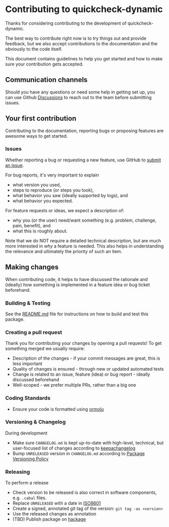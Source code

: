 # Contributing to quickcheck-dynamic

Thanks for considering contributing to the development of quickcheck-dynamic.

The best way to contribute right now is to try things out and provide feedback,
but we also accept contributions to the documentation and the obviously to the
code itself.

This document contains guidelines to help you get started and how to make sure
your contribution gets accepted.

## Communication channels

Should you have any questions or need some help in getting set up, you can use Github [Discussions](https://github.com/input-output-hk/quickcheck-dynamic/discussions)
to reach out to the team before submitting issues.

## Your first contribution

Contributing to the documentation, reporting bugs or proposing features are awesome ways to get started.

### Issues

Whether reporting a bug or requesting a new feature, use GitHub to [submit an issue](https://github.com/input-output-hk/quickcheck-dynamic/issues/new/).

For bug reports, it's very important to explain
* what version you used,
* steps to reproduce (or steps you took),
* what behavior you saw (ideally supported by logs), and
* what behavior you expected.

For feature requests or ideas, we expect a description of:
* why you (or the user) need/want something (e.g. problem, challenge, pain, benefit), and
* what this is roughly about.

Note that we do NOT require a detailed technical description, but are much more
interested in *why* a feature is needed. This also helps in understanding the
relevance and ultimately the priority of such an item.

## Making changes

When contributing code, it helps to have discussed the rationale and (ideally)
how something is implemented in a feature idea or bug ticket beforehand.

### Building & Testing

See the [README.md](./README.md#building) file for instructions on how to build and test this package.

### Creating a pull request

Thank you for contributing your changes by opening a pull requests! To get
something merged we usually require:
+ Description of the changes - if your commit messages are great, this is less important
+ Quality of changes is ensured - through new or updated automated tests
+ Change is related to an issue, feature (idea) or bug report - ideally discussed beforehand
+ Well-scoped - we prefer multiple PRs, rather than a big one

### Coding Standards

* Ensure your code is formatted using [ormolu](https://github.com/tweag/ormolu)

### Versioning & Changelog

During development
+ Make sure `CHANGELOG.md` is kept up-to-date with high-level, technical, but user-focused list of changes according to [keepachangelog](https://keepachangelog.com/en/1.0.0/)
+ Bump `UNRELEASED` version in `CHANGELOG.md` according to [Package Versioning Policy](https://pvp.haskell.org/)

### Releasing

To perform a release
+ Check version to be released is also correct in software components, e.g. `.cabal` files.
+ Replace `UNRELEASED` with a date in [ISO8601](https://en.wikipedia.org/wiki/ISO_8601)
+ Create a signed, annotated git tag of the version: `git tag -as <version>`
+ Use the released changes as annotation
+ (TBD) Publish package on [hackage](https://hackage.haskell.org/)

